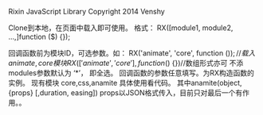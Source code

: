 Rixin JavaScript Library
Copyright 2014 Venshy

Clone到本地，在页面中载入即可使用。
格式：
RX([module1, module2, ...,]function ($) {});

回调函数前为模块ID，可选参数。如：
RX('animate', 'core', function ($) {}); //载入animate, core模块
RX(['animate', 'core'], function ($) {})//数组形式亦可
不添modules参数默认为 ‘*’， 即全选。
回调函数的参数任意填写。为RX构造函数的实例。
现有模块 core,css,anamite
具体使用看代码。
其中anamite(object, {props} [,duration, easing])
props以JSON格式传入，目前只对最后一个有作用。。
